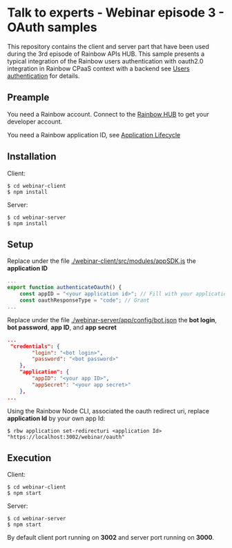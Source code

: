 # Talk to experts - Webinar episode 3 - OAuth samples

This repository contains the client and server part that have been used during the 3rd episode of Rainbow APIs HUB.
This sample presents a typical integration of the Rainbow users authentication with oauth2.0 integration in Rainbow CPaaS context with a backend see [Users authentication](https://hub.openrainbow.com/#/documentation/doc/hub/users-authentication) for details.

## Preample

You need a Rainbow account. Connect to the [Rainbow HUB](https://hub.openrainbow.com/) to get your developer account.

You need a Rainbow application ID, see [Application Lifecycle](https://hub.openrainbow.com/#/documentation/doc/hub/application-lifecycle)

## Installation

Client:
```shell
$ cd webinar-client
$ npm install
```

Server:
```shell
$ cd webinar-server
$ npm install
```

## Setup

Replace under the file [./webinar-client/src/modules/appSDK.js](./webinar-client/src/modules/appSDK.js) the **application ID**

```javascript
...
export function authenticateOauth() {
    const appID = "<your application id>"; // Fill with your application ID
    const oauthResponseType = "code"; // Grant
...
```

Replace under the file [./webinar-server/app/config/bot.json](./webinar-server/app/config/bot.json) the **bot login**, **bot password**, **app ID**, and **app secret**

```json
...
 "credentials": {
        "login": "<bot login>",
        "password": "<bot password>"
    },
    "application": {
        "appID": "<your app ID>",
        "appSecret": "<your app secret>"
    },
...
```

Using the Rainbow Node CLI, associated the oauth redirect uri, replace **application Id** by your own app Id:

```shell
$ rbw application set-redirecturi <application Id> "https://localhost:3002/webinar/oauth"
```

## Execution

Client:
```shell
$ cd webinar-client
$ npm start
```

Server:
```shell
$ cd webinar-server
$ npm start
```

By default client port running on **3002** and server port running on **3000**. 
